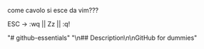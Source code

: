 come cavolo si esce da vim???

ESC -> :wq || Zz || :q!

"# github-essentials" 
"\n## Description\n\nGitHub for dummies" 
